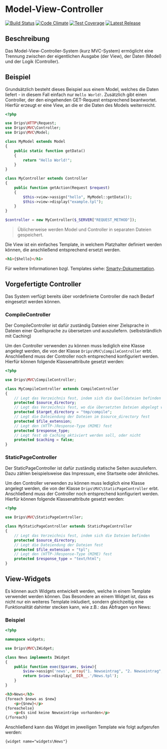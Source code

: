 # Model-View-Controller

[![Build Status](https://travis-ci.org/Prowect/MVC.svg)](https://travis-ci.org/Prowect/MVC)
[![Code Climate](https://codeclimate.com/github/Prowect/MVC/badges/gpa.svg)](https://codeclimate.com/github/Prowect/MVC)
[![Test Coverage](https://codeclimate.com/github/Prowect/MVC/badges/coverage.svg)](https://codeclimate.com/github/Prowect/MVC/coverage)
[![Latest Release](https://img.shields.io/packagist/v/drips/MVC.svg)](https://packagist.org/packages/drips/mvc)

## Beschreibung

Das Model-View-Controller-System (kurz MVC-System) ermöglicht eine Trennung zwischen der eigentlichen Ausgabe (der View), der Daten (Model) und der Logik (Controller).

## Beispiel

Grundsätzlich besteht dieses Beispiel aus einem Model, welches die Daten liefert - in diesem Fall einfach nur `Hello World!`. Zusätzlich gibt einen Controller, der den eingehenden GET-Request entsprechend beantwortet.
Hierfür erzeugt er eine View, an die er die Daten des Models weiterreicht.

```php
<?php

use Drips\HTTP\Request;
use Drips\MVC\Controller;
use Drips\MVC\Model;

class MyModel extends Model
{
    public static function getData()
    {
        return "Hello World!";
    }
}

class MyController extends Controller
{
    public function getAction(Request $request)
    {
        $this->view->assign("hello", MyModel::getData());
        $this->view->display("example.tpl");
    }
}

$controller = new MyController($_SERVER["REQUEST_METHOD"]);
```

> Üblicherweise werden Model und Controller in separaten Dateien gespeichert.

Die View ist ein einfaches Template, in welchem Platzhalter definiert werden können, die anschließend entsprechend ersetzt werden.

```html
<h1>{$hello}</h1>
```

Für weitere Informationen bzgl. Templates siehe: [Smarty-Dokumentation](http://www.smarty.net/docs/en/).

## Vorgefertigte Controller

Das System verfügt bereits über vordefinierte Controller die nach Bedarf eingesetzt werden können.

### CompileController

Der CompileController ist dafür zuständig Dateien einer Zielsprache in Dateien einer Quellsprache zu übersetzen und auszuliefern. (selbstständlich mit Caching)

Um den Controller verwenden zu können muss lediglich eine Klasse angelegt werden, die von der Klasse `Drips\MVC\CompileController` erbt. Anschließend muss der Controller noch entsprechend konfiguriert werden. Hierfür können folgende Klassenattribute gesetzt werden:

```php
<?php

use Drips\MVC\CompileController;

class MyCompileController extends CompileController
{
    // Legt das Verzeichnis fest, indem sich die Quelldateien befinden
    protected $source_directory;
    // Legt das Verzeichnis fest, wo die übersetzten Dateien abgelegt werden sollen (Cache-Verzeichnis!)
    protected $target_directory = "tmp/compile";
    // Legt die Dateiendung der Dateien im $source_directory fest
    protected $file_extension;
    // Legt den (HTTP-)Response-Type (MIME) fest
    protected $response_type;
    // Legt fest ob Caching aktiviert werden soll, oder nicht
    protected $caching = false;
}
```

### StaticPageController

Der StaticPageController ist dafür zuständig statische Seiten auszuliefern. Dazu zählen beispielsweise das Impressum, eine Startseite oder ähnliches.

Um den Controller verwenden zu können muss lediglich eine Klasse angelegt werden, die von der Klasse `Drips\MVC\StaticPageController` erbt. Anschließend muss der Controller noch entsprechend konfiguriert werden. Hierfür können folgende Klassenattribute gesetzt werden:

```php
<?php

use Drips\MVC\StaticPageController;

class MyStaticPageController extends StaticPageController
{
    // Legt das Verzeichnis fest, indem sich die Dateien befinden
    protected $source_directory;
    // Legt die Dateiendung der Dateien fest
    protected $file_extension = "tpl";
    // Legt den (HTTP-)Response-Type (MIME) fest
    protected $response_type = "text/html";
}
```

## View-Widgets

Es können auch Widgets entwickelt werden, welche in einem Template verwendet werden können. Das Besondere an einem Widget ist, dass es nicht nur ein weiteres Template inkludiert, sondern gleichzeitig eine Funktionalität dahinter stecken kann, wie z.B.: das Abfragen von News:

### Beispiel

```php
<?php

namespace widgets;

use Drips\MVC\IWidget;

class News implements IWidget
{
    public function exec($params, $view){
        $view->assign('news', array("1. Newseintrag", "2. Newseintrag", "3. Newseintrag"));
        return $view->display(__DIR__.'/News.tpl');
    }
}
```

```html
<h3>News</h3>
{foreach $news as $new}
    <p>{$new}</p>
{foreachelse}
    <p>Es sind keine Newseinträge vorhanden</p>
{/foreach}
```

Anschließend kann das Widget im jeweiligen Template wie folgt aufgerufen werden:

```
{widget name="widgets\News"}
```

